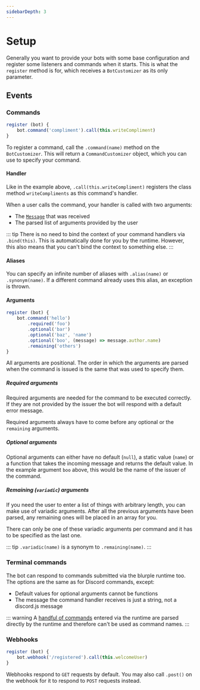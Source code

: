 ```yaml
---
sidebarDepth: 3
---
```


# Setup

Generally you want to provide your bots with some base configuration and register some listeners and commands when it starts. This is what the `register` method is for, which receives a `BotCustomizer` as its only parameter.

## Events
### Commands
```js
register (bot) {
    bot.command('compliment').call(this.writeCompliment)
}
```

To register a command, call the `.command(name)` method on the `BotCustomizer`. This will return a `CommandCustomizer` object,
which you can use to specify your command.

#### Handler
Like in the example above, `.call(this.writeCompliment)` registers the class method `writeCompliments` as this command's handler.

When a user calls the command, your handler is called with two arguments:
- The [`Message`][1] that was received
- The parsed list of arguments provided by the user

::: tip
There is no need to bind the context of your command handlers via `.bind(this)`. This is automatically done for you by the runtime. However, this also means that you can't bind the context to something else.
:::

#### Aliases
You can specify an infinite number of aliases with `.alias(name)` or `.synonym(name)`. If a different command already uses this alias, an exception is thrown.

#### Arguments
```js
register (bot) {
    bot.command('hello')
        .required('foo')
        .optional('bar')
        .optional('baz', 'name')
        .optional('boo', (message) => message.author.name)
        .remaining('others')
}
```

All arguments are positional. The order in which the arguments are parsed when the command is issued is the same that was used to specify them.

##### Required arguments
Required arguments are needed for the command to be executed correctly. If they are not provided by the issuer the bot will respond with a default error message.

Required arguments always have to come before any optional or the `remaining` arguments.

##### Optional arguments
Optional arguments can either have no default (`null`), a static value (`name`) or a function that takes the incoming message and returns the default value. In the example argument `boo` above, this would be the name of the issuer of the command.

##### Remaining (`variadic`) arguments
If you need the user to enter a list of things with arbitrary length, you can make use of variadic arguments. After all the previous arguments have been parsed, any remaining ones will be placed in an array for you.

There can only be one of these variadic arguments per command and it has to be specified as the last one.

::: tip
`.variadic(name)` is a synonym to `.remaining(name)`.
:::

### Terminal commands
The bot can respond to commands submitted via the blurple runtime too. The options are the same as for Discord commands, except:

- Default values for optional arguments cannot be functions
- The message the command handler receives is just a string, not a discord.js message

::: warning
A [handful of commands](/runtime/usage.md#commands) entered via the runtime are parsed directly by the runtime and therefore can't be used as command names.
:::

### Webhooks
```js
register (bot) {
    bot.webhook('/registered').call(this.welcomeUser)
}
```

Webhooks respond to `GET` requests by default. You may also call `.post()` on the webhook for it to respond to `POST` requests instead.

[1]: https://discord.js.org/#/docs/main/stable/class/Message
